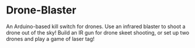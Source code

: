 # Drone-Blaster
An Arduino-based kill switch for drones. Use an infrared blaster to shoot a drone out of the sky! Build an IR gun for drone skeet shooting, or set up two drones and play a game of laser tag!
